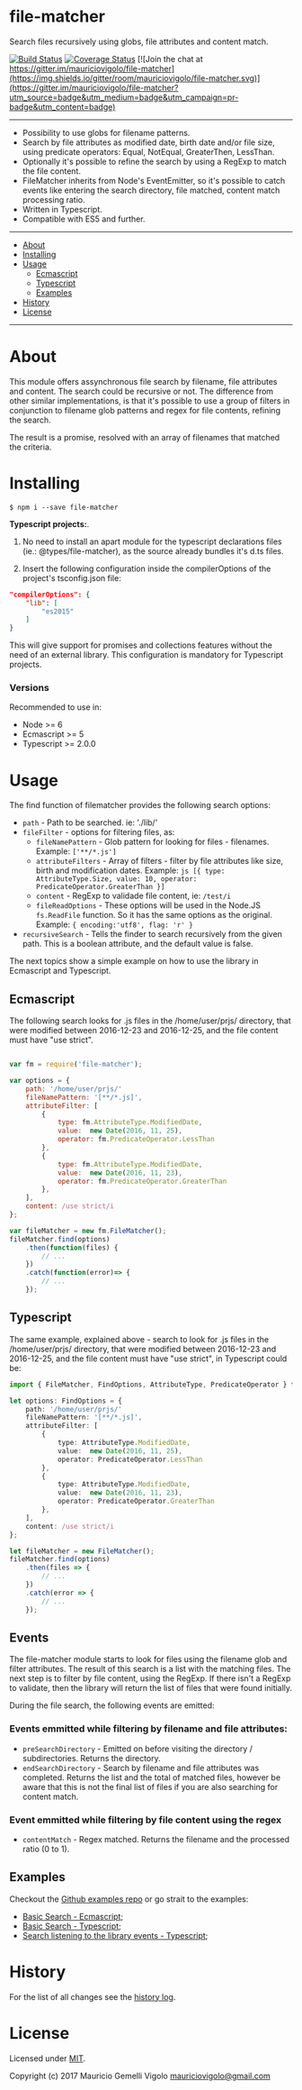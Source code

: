 file-matcher
=====================
Search files recursively using globs, file attributes and content match.


[![Build Status](https://travis-ci.org/mauriciovigolo/file-matcher.svg?branch=master)](https://travis-ci.org/mauriciovigolo/file-matcher)
[![Coverage Status](https://coveralls.io/repos/github/mauriciovigolo/file-matcher/badge.svg?branch=master)](https://coveralls.io/github/mauriciovigolo/file-matcher?branch=master)
[![Join the chat at https://gitter.im/mauriciovigolo/file-matcher](https://img.shields.io/gitter/room/mauriciovigolo/file-matcher.svg)](https://gitter.im/mauriciovigolo/file-matcher?utm_source=badge&utm_medium=badge&utm_campaign=pr-badge&utm_content=badge)

---

* Possibility to use globs for filename patterns.
* Search by file attributes as modified date, birth date and/or file size, using predicate operators: Equal, NotEqual, GreaterThen, LessThan.
* Optionally it's possible to refine the search by using a RegExp to match the file content.
* FileMatcher inherits from Node's EventEmitter, so it's possible to catch events like entering the search directory, file matched, content match processing ratio.
* Written in Typescript.
* Compatible with ES5 and further.

---

* [About](#about)
* [Installing](#installing)
* [Usage](#usage)
    - [Ecmascript](#ecmascript)
    - [Typescript](#typescript)
    - [Examples](#examples)
* [History](#history)
* [License](#license)

---


# About

This module offers assynchronous file search by filename, file attributes and content. The search could be recursive or not. The difference
from other similar implementations, is that it's possible to use a group of filters in conjunction to filename glob patterns and regex
for file contents, refining the search.

The result is a promise, resolved with an array of filenames that matched the criteria.


# Installing

```
$ npm i --save file-matcher
```
**Typescript projects:**. 
1. No need to install an apart module for the typescript declarations files (ie.: @types/file-matcher),
as the source already bundles it's d.ts files.

2. Insert the following configuration inside the compilerOptions of the project's tsconfig.json file:

``` json
"compilerOptions": {
    "lib": [
        "es2015"
    ]    
}  
```
This will give support for promises and collections features without the need of an external library. This configuration is mandatory for Typescript projects.


### Versions
Recommended to use in:
- Node >= 6
- Ecmascript >= 5
- Typescript >= 2.0.0


# Usage

The find function of filematcher provides the following search options:

* `path` -  Path to be searched. ie: './lib/'
* `fileFilter` -  options for filtering files, as:
    - `fileNamePattern` - Glob pattern for looking for files - filenames. Example: ```['**/*.js'] ```
    - `attributeFilters` - Array of filters - filter by file attributes like size, birth and modification dates. Example: ```js [{ type: AttributeType.Size, value: 10, operator: PredicateOperator.GreaterThan }] ```
    - `content` - RegExp to validade file content, ie: ```/test/i ```
    - `fileReadOptions` - These options will be used in the Node.JS `fs.ReadFile` function. So it has the same options as the original. Example: ```{ encoding:'utf8', flag: 'r' }```
* `recursiveSearch` - Tells the finder to search recursively from the given path. This is a boolean attribute, and the default value is false.

The next topics show a simple example on how to use the library in Ecmascript and Typescript.


## Ecmascript

The following search looks for .js files in the /home/user/prjs/ directory, that were
modified between 2016-12-23 and 2016-12-25, and the file content must have "use strict".


``` javascript

var fm = require('file-matcher');

var options = {
    path: '/home/user/prjs/'
    fileNamePattern: '[**/*.js]',
    attributeFilter: [
        {
            type: fm.AttributeType.ModifiedDate,
            value:  new Date(2016, 11, 25),
            operator: fm.PredicateOperator.LessThan
        },
        {
            type: fm.AttributeType.ModifiedDate,
            value:  new Date(2016, 11, 23),
            operator: fm.PredicateOperator.GreaterThan
        },
    ],
    content: /use strict/i
};

var fileMatcher = new fm.FileMatcher();
fileMatcher.find(options)
    .then(function(files) {
        // ...
    })
    .catch(function(error)=> {
        // ...
    });
```


## Typescript

The same example, explained above - search to look for .js files in the /home/user/prjs/ directory, that were
modified between 2016-12-23 and 2016-12-25, and the file content must have "use strict", in Typescript could
be:


``` typescript
import { FileMatcher, FindOptions, AttributeType, PredicateOperator } from 'file-matcher';

let options: FindOptions = {
    path: '/home/user/prjs/'
    fileNamePattern: '[**/*.js]',
    attributeFilter: [
        {
            type: AttributeType.ModifiedDate,
            value:  new Date(2016, 11, 25),
            operator: PredicateOperator.LessThan
        },
        {
            type: AttributeType.ModifiedDate,
            value:  new Date(2016, 11, 23),
            operator: PredicateOperator.GreaterThan
        },
    ],
    content: /use strict/i
};

let fileMatcher = new FileMatcher();
fileMatcher.find(options)
    .then(files => {
        // ...
    })
    .catch(error => {
        // ...
    });

```


## Events
The file-matcher module starts to look for files using the filename glob and filter attributes. The result of this search is a list with the matching files. The next step is to filter by file content, using the RegExp. If there isn't a RegExp to validate, then the library will return the list of files that were found initially.

During the file search, the following events are emitted:
### Events emmitted while filtering by filename and file attributes:
* `preSearchDirectory` - Emitted on before visiting the directory / subdirectories. Returns the directory.
* `endSearchDirectory` - Search by filename and file attributes was completed. Returns the list and the total of matched files, however be aware that this is not the final list of files if you are also searching for content match.
### Event emmitted while filtering by file content using the regex
* `contentMatch` - Regex matched. Returns the filename and the processed ratio (0 to 1).


## Examples
Checkout the [Github examples repo](https://github.com/mauriciovigolo/file-matcher-examples#README) or go strait to the examples:

* [Basic Search - Ecmascript](https://github.com/mauriciovigolo/file-matcher-examples/tree/master/basic-search-es);
* [Basic Search - Typescript](https://github.com/mauriciovigolo/file-matcher-examples/tree/master/basic-search-ts);
* [Search listening to the library events - Typescript](https://github.com/mauriciovigolo/file-matcher-examples/tree/master/events-search-ts);


# History
For the list of all changes see the [history log](CHANGELOG.md).


# License

Licensed under [MIT](LICENSE.md).

Copyright (c) 2017 Mauricio Gemelli Vigolo <mauriciovigolo@gmail.com>